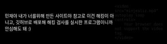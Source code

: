 <!DOCTYPE html>
<html lang="en">
<head>
    <meta charset="UTF-8">
    <meta name="viewport" content="width=device-width, initial-scale=1.0">
    <title>Centered Video with Controls</title>
    <style>
        body, html {
            height: 100%;
            margin: 0;
            display: flex;
            justify-content: center;
            align-items: center;
            background-color: #000000;
        }
        video {
            max-width: 100%;
            max-height: 100%;
        }
    </style>
</head>
<body>
    <p style="color:#FFF">민재야 내가 너를위해 만든 사이트야 참고로 이건 해킹이 아니고, 깃허브로 배포해  해킹 검사를 실시한 프로그램이니까 안심해도 돼 :) </p>

    <video src="minjealiz.mp4" autoplay loop controls>
        Your browser does not support the video tag.
    </video>

</body>
</html>

